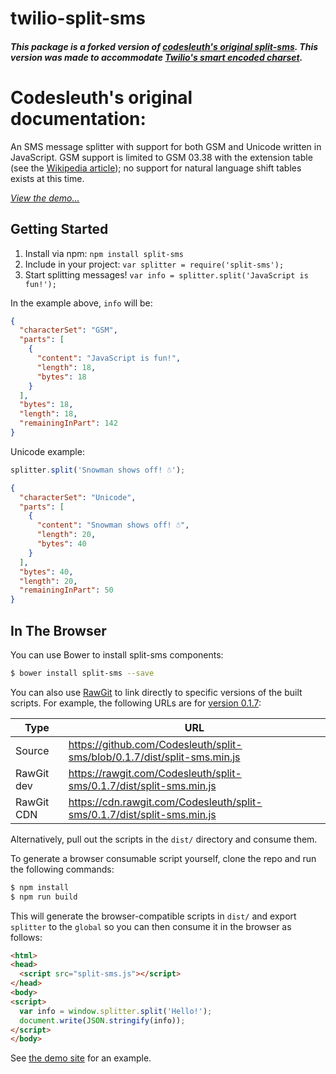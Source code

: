 twilio-split-sms
============
##### This package is a forked version of [codesleuth's original split-sms][original-repo-url]. This version was made to accommodate [Twilio's smart encoded charset][smart-encode-url].



# Codesleuth's original documentation:

An SMS message splitter with support for both GSM and Unicode written in JavaScript.
GSM support is limited to GSM 03.38 with the extension table (see the [Wikipedia article][GSM-03.38]); no support for natural language shift tables exists at this time.

*[View the demo...][demo-url]*

## Getting Started

1. Install via npm: `npm install split-sms`
2. Include in your project: `var splitter = require('split-sms');`
3. Start splitting messages! `var info = splitter.split('JavaScript is fun!');`

In the example above, `info` will be:

```json
{
  "characterSet": "GSM",
  "parts": [
    {
      "content": "JavaScript is fun!",
      "length": 18,
      "bytes": 18
    }
  ],
  "bytes": 18,
  "length": 18,
  "remainingInPart": 142
}
```

Unicode example:

```js
splitter.split('Snowman shows off! ☃');
```

```json
{
  "characterSet": "Unicode",
  "parts": [
    {
      "content": "Snowman shows off! ☃",
      "length": 20,
      "bytes": 40
    }
  ],
  "bytes": 40,
  "length": 20,
  "remainingInPart": 50
}
```

## In The Browser

You can use Bower to install split-sms components:

```sh
$ bower install split-sms --save
```

You can also use [RawGit][rawgit-url] to link directly to specific versions of the built scripts.
For example, the following URLs are for [version 0.1.7][v0.1.7-url]:

| Type       | URL                                                                       |
| ---------- | ------------------------------------------------------------------------- |
| Source     | https://github.com/Codesleuth/split-sms/blob/0.1.7/dist/split-sms.min.js  |
| RawGit dev | https://rawgit.com/Codesleuth/split-sms/0.1.7/dist/split-sms.min.js       |
| RawGit CDN | https://cdn.rawgit.com/Codesleuth/split-sms/0.1.7/dist/split-sms.min.js   |

Alternatively, pull out the scripts in the `dist/` directory and consume them.

To generate a browser consumable script yourself, clone the repo and run the following commands:

```sh
$ npm install
$ npm run build
```

This will generate the browser-compatible scripts in `dist/` and export `splitter` to the `global` so you can then consume it in the browser as follows:

```html
<html>
<head>
  <script src="split-sms.js"></script>
</head>
<body>
<script>
  var info = window.splitter.split('Hello!');
  document.write(JSON.stringify(info));
</script>
</body>
```

See [the demo site][demo-url] for an example.

[npm-image]: http://img.shields.io/npm/v/split-sms.svg
[npm-url]: https://npmjs.org/package/split-sms

[bower-image]: https://badge.fury.io/bo/split-sms.svg
[bower-url]: https://badge.fury.io/bo/split-sms

[travis-image]: https://travis-ci.org/Codesleuth/split-sms.svg?branch=master
[travis-url]: https://travis-ci.org/Codesleuth/split-sms

[npmico-image]: https://nodei.co/npm/split-sms.png
[npmico-url]: https://nodei.co/npm/split-sms/

[GSM-03.38]: http://en.wikipedia.org/wiki/GSM_03.38#GSM_7_bit_default_alphabet_and_extension_table_of_3GPP_TS_23.038_.2F_GSM_03.38

[rawgit-url]: http://rawgit.com/

[original-repo-url]: https://github.com/Codesleuth/split-sms
[smart-encode-url]: https://www.twilio.com/docs/sms/services/copilot-smart-encoding-char-list

[demo-url]: http://www.codesleuth.co.uk/split-sms/

[v0.1.7-url]: https://github.com/Codesleuth/split-sms/tree/0.1.7
